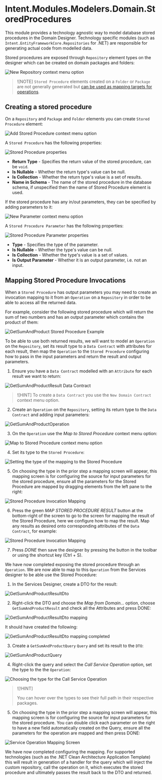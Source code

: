 # Intent.Modules.Modelers.Domain.StoredProcedures

This module provides a technology agnostic way to model database stored procedures in the Domain Designer. Technology specific modules (such as `Intent.EntityFrameworkCore.Repositories` for .NET) are responsible for generating actual code from modelled data.

Stored procedures are exposed through `Repository` element types on the designer which can be created on domain packages and folders:

![New Repository context menu option](images/new-repository-context-menu-option.png)

> ![NOTE]
> `Stored Procedure` elements created on a `Folder` or `Package` are not generally generated but [can be used as mapping targets for operations](#mapping-stored-procedure-invocations).

## Creating a stored procedure

On a `Repository` and `Package` and `Folder` elements you can create `Stored Procedure` element:

![Add Stored Procedure context menu option](images/add-stored-procedure-context-menu-option.png)

A `Stored Procedure` has the following properties:

![Stored Procedure properties](images/stored-procedure-properties.png)

- **Return Type** - Specifies the return value of the stored procedure, can be `void`.
- **Is Nullable** - Whether the return type's value can be null.
- **Is Collection** - Whether the return type's value is a set of results.
- **Name in Schema** - The name of the stored procedure in the database schema, if unspecified then the name of Stored Procedure element is used.

If the stored procedure has any in/out parameters, they can be specified by adding parameters to it:

![New Parameter context menu option](images/new-parameter-context-menu-option.png)

A `Stored Procedure Parameter` has the following properties:

![Stored Procedure Parameter properties](images/stored-procedure-parameter-properties.png)

- **Type** - Specifies the type of the parameter.
- **Is Nullable** - Whether the type's value can be null.
- **Is Collection** - Whether the type's value is a set of values.
- **Is Output Parameter** - Whether it is an output parameter, i.e. not an input.

## Mapping Stored Procedure Invocations

When a `Stored Procedure` has output parameters you may need to create an invocation mapping to it from an `Operation` on a `Repository` in order to be able to access all the returned data.

For example, consider the following stored procedure which will return the sum of two numbers and has an output parameter which contains the product of them:

![GetSumAndProduct Stored Procedure Example](images/get-sum-and-product-stored-procedure-example.png)

To be able to use both returned results, we will want to model an `Operation` on the `Repository`, set its result type to a `Data Contract` with attributes for each result, then map the `Operation` to the `Stored Procedure` configuring how to pass in the input parameters and return the result and output parameters.

1. Ensure you have a `Data Contract` modelled with an `Attribute` for each result we want to return:

  ![GetSumAndProductResult Data Contract](images/get-sum-and-product-result-data-contract.png)

  > ![HINT]
  > To create a `Data Contract` you use the `New Domain Contract` context menu option.

2. Create an `Operation` on the `Repository`, setting its return type to the `Data Contract` and adding input parameters:

  ![GetSumAndProductOperation](images/get-sum-and-product-operation.png)

3. On the `Operation` use the _Map to Stored Procedure_ context menu option:

  ![Map to Stored Procedure context menu option](images/map-to-stored-procedure-context-menu-option.png)

4. Set its type to the `Stored Procedure`:

  ![Setting the type of the mapping to the Stored Procedure](images/map-to-stored-procedure-set-type.png)

5. On choosing the type in the prior step a mapping screen will appear, this mapping screen is for configuring the source for input parameters for the stored procedure, ensure all the parameters for the Stored Procedure are mapped by dragging elements from the left pane to the right:

  ![Stored Procedure Invocation Mapping](images/stored-procedure-invocation-mapping-screen.png)

6. Press the green _MAP STORED PROCEDURE RESULT_ button at the bottom-right of the screen to go to the screen for mapping the result of the Stored Procedure, here we configure how to map the result. Map any results as desired onto corresponding attributes of the `Data Contract`, for example:

  ![Stored Procedure Invocation Mapping](images/stored-procedure-result-mapping-screen.png)

7. Press _DONE_ then save the designer by pressing the button in the toolbar or using the shortcut key (Ctrl + S).

We have now completed exposing the stored procedure through an `Operation`. We are now able to map to this `Operation` from the Services designer to be able use the Stored Procedure:

1. In the Services Designer, create a DTO for the result:

  ![GetSumAndProductResultDto](images/get-sum-and-product-result-dto.png)

2. Right-click the DTO and choose the _Map from Domain..._ option, choose `GetSumAndProductResult` and check all the Attributes and press DONE:

  ![GetSumAndProductResultDto mapping](images/get-sum-and-product-result-dto-mapping.png)

  It should have created the following:

  ![GetSumAndProductResultDto mapping completed](images/get-sum-and-product-result-dto-mapping-completed.png)

3. Create a `GetSumAndProductQuery` `Query` and set its result to the `DTO`:

  ![GetSumAndProductQuery](images/get-sum-and-product-query.png)

4. Right-click the query and select the _Call Service Operation_ option, set the type to the the `Operation`:

  ![Choosing the type for the Call Service Operation](images/choosing-the-type-for-call-service-operation.png)

  > ![!HINT]
  >
  > You can hover over the types to see their full path in their respective packages.

5. On choosing the type in the prior step a mapping screen will appear, this mapping screen is for configuring the source for input parameters for the stored procedure. You can double click each parameter on the right to have a new field automatically created on the Query, ensure all the parameters for the operation are mapped and then press DONE:

![Service Operation Mapping Screen](images/service-operation-mapping-screen.png)

We have now completed configuring the mapping. For supported technologies (such as the .NET Clean Architecture Application Template) this will result in generation of a handler for the query which will inject the custom repository, call the operation on it, which executes the stored procedure and ultimately passes the result back to the DTO and returned.
